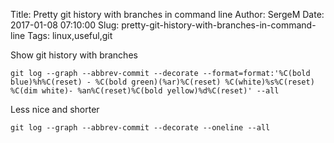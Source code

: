 Title: Pretty git history with branches in command line
Author: SergeM
Date: 2017-01-08 07:10:00
Slug: pretty-git-history-with-branches-in-command-line
Tags: linux,useful,git



Show git history with branches 
```
git log --graph --abbrev-commit --decorate --format=format:'%C(bold blue)%h%C(reset) - %C(bold green)(%ar)%C(reset) %C(white)%s%C(reset) %C(dim white)- %an%C(reset)%C(bold yellow)%d%C(reset)' --all
```
Less nice and shorter
```
git log --graph --abbrev-commit --decorate --oneline --all
```
